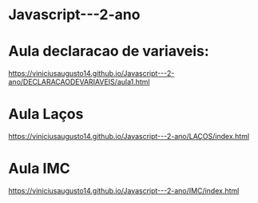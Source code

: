 # Javascript---2-ano
# Aula declaracao de variaveis:
https://viniciusaugusto14.github.io/Javascript---2-ano/DECLARACAODEVARIAVEIS/aula1.html
# Aula Laços
https://viniciusaugusto14.github.io/Javascript---2-ano/LAÇOS/index.html
# Aula IMC
https://viniciusaugusto14.github.io/Javascript---2-ano/IMC/index.html
